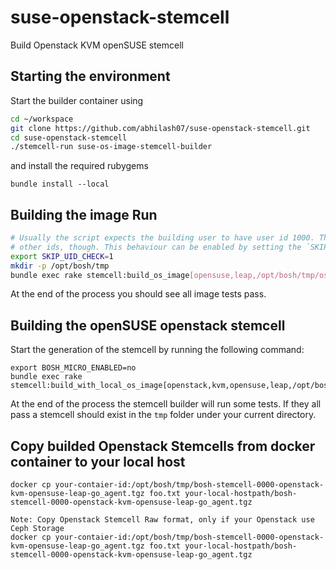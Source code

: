 # suse-openstack-stemcell
Build Openstack KVM openSUSE stemcell

## Starting the environment

Start the builder container using

```bash
cd ~/workspace
git clone https://github.com/abhilash07/suse-openstack-stemcell.git
cd suse-openstack-stemcell
./stemcell-run suse-os-image-stemcell-builder
```

and install the required rubygems

```
bundle install --local
```

## Building the image Run

```bash
# Usually the script expects the building user to have user id 1000. The SUSE based container also supports
# other ids, though. This behaviour can be enabled by setting the `SKIP_UID_CHECK` environment variable.
export SKIP_UID_CHECK=1
mkdir -p /opt/bosh/tmp
bundle exec rake stemcell:build_os_image[opensuse,leap,/opt/bosh/tmp/os_leap_base_image.tgz]
```

At the end of the process you should see all image tests pass.

## Building the openSUSE openstack stemcell

Start the generation of the stemcell by running the following command:

```
export BOSH_MICRO_ENABLED=no
bundle exec rake stemcell:build_with_local_os_image[openstack,kvm,opensuse,leap,/opt/bosh/tmp/os_leap_base_image.tgz]
```

At the end of the process the stemcell builder will run some tests. If they all pass a stemcell should exist in the `tmp` folder under your current directory.

## Copy builded Openstack Stemcells from docker container to your local host

```
docker cp your-contaier-id:/opt/bosh/tmp/bosh-stemcell-0000-openstack-kvm-opensuse-leap-go_agent.tgz foo.txt your-local-hostpath/bosh-stemcell-0000-openstack-kvm-opensuse-leap-go_agent.tgz
```
```
Note: Copy Openstack Stemcell Raw format, only if your Openstack use Ceph Storage
docker cp your-contaier-id:/opt/bosh/tmp/bosh-stemcell-0000-openstack-kvm-opensuse-leap-go_agent.tgz foo.txt your-local-hostpath/bosh-stemcell-0000-openstack-kvm-opensuse-leap-go_agent.tgz
```

